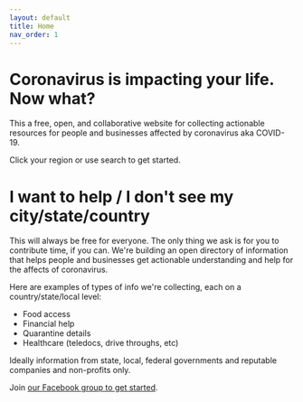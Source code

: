```yaml
---
layout: default
title: Home
nav_order: 1
---
```

# Coronavirus is impacting your life. Now what?
This a free, open, and collaborative website for collecting actionable resources for people and businesses affected by coronavirus aka COVID-19.

Click your region or use search to get started.

# I want to help / I don't see my city/state/country
This will always be free for everyone. The only thing we ask is for you to contribute time, if you can. We're building an open directory of information that helps people and businesses get actionable understanding and help for the affects of coronavirus.

Here are examples of types of info we're collecting, each on a country/state/local level:
- Food access
- Financial help
- Quarantine details
- Healthcare (teledocs, drive throughs, etc)

Ideally information from state, local, federal governments and reputable companies and non-profits only.

Join [our Facebook group to get started](https://www.facebook.com/groups/coronawhatnow/announcements/).
